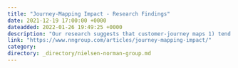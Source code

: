 ```yaml
---
title: "Journey-Mapping Impact - Research Findings"
date: 2021-12-19 17:00:00 +0000
dateadded: 2022-01-26 19:49:25 +0000
description: "Our research suggests that customer-journey maps 1) tend to be created collaboratively with a team, 2) produced with digital tools, and 3) are moderately successful at making organizational impact."
link: "https://www.nngroup.com/articles/journey-mapping-impact/"
category:
directory: _directory/nielsen-norman-group.md
---
```


